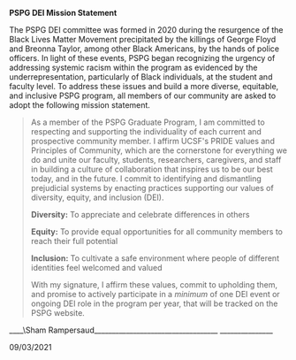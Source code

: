 **PSPG DEI Mission Statement**

The PSPG DEI committee was formed in 2020 during the resurgence of the
Black Lives Matter Movement precipitated by the killings of George Floyd
and Breonna Taylor, among other Black Americans, by the hands of police
officers. In light of these events, PSPG began recognizing the urgency
of addressing systemic racism within the program as evidenced by the
underrepresentation, particularly of Black individuals, at the student
and faculty level. To address these issues and build a more diverse,
equitable, and inclusive PSPG program, all members of our community are
asked to adopt the following mission statement.

> As a member of the PSPG Graduate Program, I am committed to respecting
> and supporting the individuality of each current and prospective
> community member. I affirm UCSF's PRIDE values and Principles of
> Community, which are the cornerstone for everything we do and unite
> our faculty, students, researchers, caregivers, and staff in building
> a culture of collaboration that inspires us to be our best today, and
> in the future. I commit to identifying and dismantling prejudicial
> systems by enacting practices supporting our values of diversity,
> equity, and inclusion (DEI).
>
> **Diversity:** To appreciate and celebrate differences in others
>
> **Equity:** To provide equal opportunities for all community members
> to reach their full potential
>
> **Inclusion:** To cultivate a safe environment where people of
> different identities feel welcomed and valued
>
> With my signature, I affirm these values, commit to upholding them,
> and promise to actively participate in a *minimum* of one DEI event or
> ongoing DEI role in the program per year, that will be tracked on the
> PSPG website.

\_\_\_\_\Sham Rampersaud_\_\_\_\_\_\_\_\_\_\_\_\_\_\_\_\_\_\_\_\_\_\_\_\_\_\_\_\_\_\_\_\_\_\_
\_\_\_\_\_\_\_\_\_\_\_\_\_\_\_

09/03/2021

